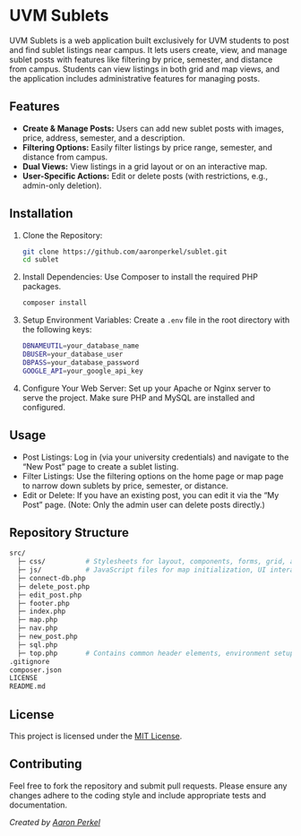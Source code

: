 # UVM Sublets

UVM Sublets is a web application built exclusively for UVM students to post and find sublet listings near campus. It lets users create, view, and manage sublet posts with features like filtering by price, semester, and distance from campus. Students can view listings in both grid and map views, and the application includes administrative features for managing posts.

## Features

- **Create & Manage Posts:** Users can add new sublet posts with images, price, address, semester, and a description.
- **Filtering Options:** Easily filter listings by price range, semester, and distance from campus.
- **Dual Views:** View listings in a grid layout or on an interactive map.
- **User-Specific Actions:** Edit or delete posts (with restrictions, e.g., admin-only deletion).

## Installation

1. Clone the Repository:
   ```bash
   git clone https://github.com/aaronperkel/sublet.git
   cd sublet
   ```

2.	Install Dependencies:
Use Composer to install the required PHP packages.
    ```bash
    composer install
    ```

3.	Setup Environment Variables:
Create a `.env` file in the root directory with the following keys:
    ```bash
    DBNAMEUTIL=your_database_name
    DBUSER=your_database_user
    DBPASS=your_database_password
    GOOGLE_API=your_google_api_key
    ```

4.	Configure Your Web Server:
Set up your Apache or Nginx server to serve the project. Make sure PHP and MySQL are installed and configured.

## Usage
- Post Listings: Log in (via your university credentials) and navigate to the “New Post” page to create a sublet listing.
- Filter Listings: Use the filtering options on the home page or map page to narrow down sublets by price, semester, or distance.
- Edit or Delete: If you have an existing post, you can edit it via the “My Post” page. (Note: Only the admin user can delete posts directly.)

## Repository Structure
```bash
src/
  ├─ css/          # Stylesheets for layout, components, forms, grid, and responsive design
  ├─ js/           # JavaScript files for map initialization, UI interactions, etc.
  ├─ connect-db.php
  ├─ delete_post.php
  ├─ edit_post.php
  ├─ footer.php
  ├─ index.php
  ├─ map.php
  ├─ nav.php
  ├─ new_post.php
  ├─ sql.php
  ├─ top.php       # Contains common header elements, environment setup, and navigation
.gitignore
composer.json
LICENSE
README.md
```

## License
This project is licensed under the [MIT License](LICENSE).

## Contributing
Feel free to fork the repository and submit pull requests. Please ensure any changes adhere to the coding style and include appropriate tests and documentation.

*Created by [Aaron Perkel](http://aaronperkel.com)*